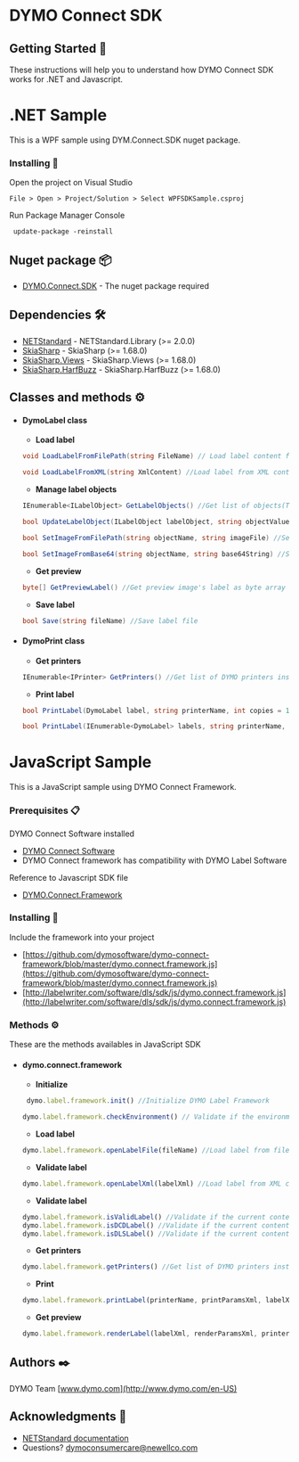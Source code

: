 # DYMO Connect SDK  

## Getting Started 🚀

These instructions will help you to understand how DYMO Connect SDK works for .NET and Javascript.

# .NET Sample
This is a WPF sample using DYM.Connect.SDK nuget package.



### Installing 🔧

Open the project on Visual Studio

```
File > Open > Project/Solution > Select WPFSDKSample.csproj
```

Run Package Manager Console

```console 
 update-package -reinstall
```

## Nuget package 📦

* [DYMO.Connect.SDK](https://www.nuget.org/packages/DYMO.Connect.SDK/) - The nuget package required

## Dependencies 🛠️

* [NETStandard](https://www.nuget.org/packages/NETStandard.Library/) - NETStandard.Library (>= 2.0.0) 
* [SkiaSharp](https://www.nuget.org/packages/SkiaSharp/) - SkiaSharp (>= 1.68.0)
* [SkiaSharp.Views](https://www.nuget.org/packages/SkiaSharp.Views/) - SkiaSharp.Views (>= 1.68.0)
* [SkiaSharp.HarfBuzz](https://www.nuget.org/packages/SkiaSharp.HarfBuzz/) - SkiaSharp.HarfBuzz (>= 1.68.0)

## Classes and methods ⚙️


- #### DymoLabel class

    - **Load label**
    ```csharp
    void LoadLabelFromFilePath(string FileName) // Load label content from file 
    ```
    ```csharp
    void LoadLabelFromXML(string XmlContent) //Load label from XML content
    ```
    - **Manage label objects**
    ```csharp
    IEnumerable<ILabelObject> GetLabelObjects() //Get list of objects(Text, Shapes, Address, etc.) contained in the label
    ```
    ```csharp
    bool UpdateLabelObject(ILabelObject labelObject, string objectValue) //Update value of specified object
    ```
    ```csharp
    bool SetImageFromFilePath(string objectName, string imageFile) //Set content of image object specified from image file 
    ```
    ```csharp
    bool SetImageFromBase64(string objectName, string base64String) //Set content of image object specified from Base64 string
    ```
    - **Get preview**
    ```csharp
    byte[] GetPreviewLabel() //Get preview image's label as byte array
    ```
    - **Save label**
    ```csharp
    bool Save(string fileName) //Save label file
    ```




- #### DymoPrint class
    - **Get printers**
    ```csharp
    IEnumerable<IPrinter> GetPrinters() //Get list of DYMO printers installed
    ```
    
    - **Print label**
    ```csharp
    bool PrintLabel(DymoLabel label, string printerName, int copies = 1, bool collate = false, bool mirror = false, int rollSelected = 0, bool chainMarks = false) // Print an instantiated DymoLabel object in the selected printer
    ```
    ```csharp
    bool PrintLabel(IEnumerable<DymoLabel> labels, string printerName, int copies = 1, bool collate = false, bool mirror = false, int rollSelected = 0, bool chainMarks=false) // Print a list of instantiated DymoLabel objects in the selected printer
    ```


# JavaScript Sample
This is a JavaScript sample using DYMO Connect Framework.

### Prerequisites 📋

DYMO Connect Software installed

* [DYMO Connect Software](https://www.dymo.com/en-US/dymo-connect-for-desktop-v12--windows%C2%AE-dymo-connect-for-desktop-v12#tab=Support)
* DYMO Connect framework has compatibility with DYMO Label Software

Reference to Javascript SDK file

* [DYMO.Connect.Framework](http://labelwriter.com/software/dls/sdk/js/dymo.connect.framework.js)

### Installing 🔧

Include the framework into your project

* [https://github.com/dymosoftware/dymo-connect-framework/blob/master/dymo.connect.framework.js](https://github.com/dymosoftware/dymo-connect-framework/blob/master/dymo.connect.framework.js)
* [http://labelwriter.com/software/dls/sdk/js/dymo.connect.framework.js](http://labelwriter.com/software/dls/sdk/js/dymo.connect.framework.js)


### Methods ⚙️
These are the methods availables in JavaScript SDK

- #### dymo.connect.framework
    - **Initialize**
    ```javascript 
     dymo.label.framework.init() //Initialize DYMO Label Framework
    ```
    ```javascript
    dymo.label.framework.checkEnvironment() // Validate if the environment meets the requirements
    ```
    - **Load label**
    ```javascript
    dymo.label.framework.openLabelFile(fileName) //Load label from file name
    ```
    - **Validate label**
    ```javascript
    dymo.label.framework.openLabelXml(labelXml) //Load label from XML content
    ```
     - **Validate label**
    ```javascript
    dymo.label.framework.isValidLabel() //Validate if the current content is a valid label
    dymo.label.framework.isDCDLabel() //Validate if the current content is a valid DYMO Connect label
    dymo.label.framework.isDLSLabel() //Validate if the current content is a valid DYMO Label Software label
    ```
     - **Get printers**
    ```javascript
    dymo.label.framework.getPrinters() //Get list of DYMO printers installed
    ```
    - **Print**
    ```javascript
    dymo.label.framework.printLabel(printerName, printParamsXml, labelXml, labelSetXml) //Print label
    ```
     - **Get preview**
    ```javascript
    dymo.label.framework.renderLabel(labelXml, renderParamsXml, printerName) //Get label preview image of the label
    ```

## Authors ✒️

DYMO Team
[www.dymo.com](http://www.dymo.com/en-US)

## Acknowledgments 📢

* [NETStandard documentation](https://docs.microsoft.com/en-us/dotnet/standard/net-standard)
* Questions? [dymoconsumercare@newellco.com](mailto:dymoconsumercare@newellco.com)

